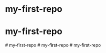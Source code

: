 # my-first-repo
# my-first-repo
#   m y - f i r s t - r e p o  
 # my-first-repo
#   m y - f i r s t - r e p o  
 